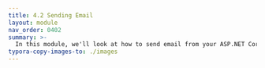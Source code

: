 ```yaml
---
title: 4.2 Sending Email
layout: module
nav_order: 0402
summary: >-
  In this module, we'll look at how to send email from your ASP.NET Core web apps. We'll add MailKit, MimeKit and Mailjet to our application, and look at how to work with multiple email formats and attachments.
typora-copy-images-to: ./images
---
```


